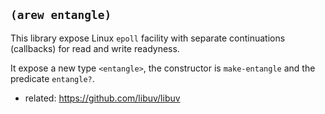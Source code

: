 
## `(arew entangle)`

This library expose Linux `epoll` facility with separate continuations
(callbacks) for read and write readyness.

It expose a new type `<entangle>`, the constructor is `make-entangle`
and the predicate `entangle?`.

- related: https://github.com/libuv/libuv
